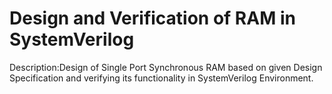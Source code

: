 # Design and Verification of RAM in SystemVerilog

Description:Design of Single Port Synchronous RAM based on given Design Specification and verifying its functionality in SystemVerilog Environment.
